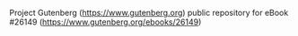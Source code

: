 Project Gutenberg (https://www.gutenberg.org) public repository for eBook #26149 (https://www.gutenberg.org/ebooks/26149)
